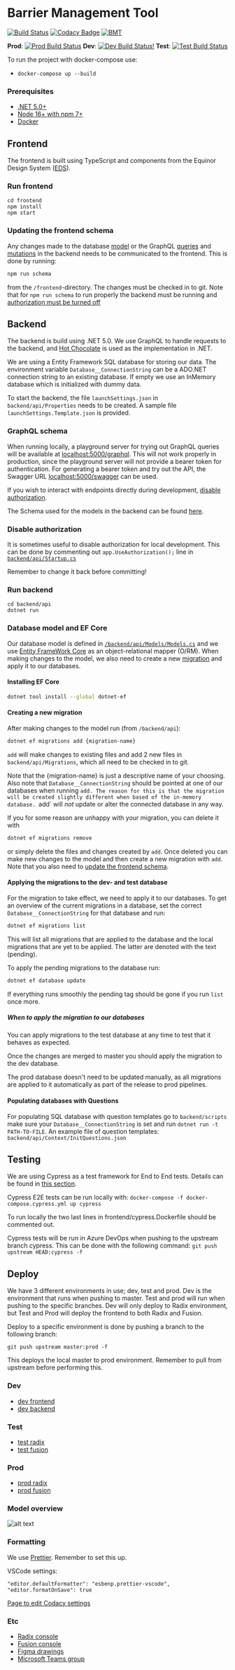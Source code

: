 # Barrier Management Tool

[![Build Status](https://dev.azure.com/Shellvis/Fusion-BMT/_apis/build/status/equinor.fusion-bmt?branchName=master)](https://dev.azure.com/Shellvis/Fusion-BMT/_build/latest?definitionId=22&branchName=master)
[![Codacy Badge](https://app.codacy.com/project/badge/Grade/45edba07b87447489c54a51867141261)](https://www.codacy.com/gh/equinor/fusion-bmt/dashboard?utm_source=github.com&utm_medium=referral&utm_content=equinor/fusion-bmt&utm_campaign=Badge_Grade)
[![BMT](https://img.shields.io/endpoint?url=https://dashboard.cypress.io/badge/detailed/ry3x7y&style=flat&logo=cypress)](https://dashboard.cypress.io/projects/ry3x7y/runs)

**Prod**: [![Prod Build Status](https://api.radix.equinor.com/api/v1/applications/fusion-bmt/environments/prod/buildstatus)](https://console.radix.equinor.com/applications/fusion-bmt/envs/prod)
**Dev**: [![Dev Build Status!](https://api.radix.equinor.com/api/v1/applications/fusion-bmt/environments/dev/buildstatus)](https://console.radix.equinor.com/applications/fusion-bmt/envs/dev)
**Test**: [![Test Build Status](https://api.radix.equinor.com/api/v1/applications/fusion-bmt/environments/test/buildstatus)](https://console.radix.equinor.com/applications/fusion-bmt/envs/test)


To run the project with docker-compose use:

-   `docker-compose up --build`

### Prerequisites

-   [.NET 5.0+](https://dotnet.microsoft.com/download/dotnet/5.0)
-   [Node 16+ with npm 7+](https://github.com/nodesource/distributions/blob/master/README.md)
-   [Docker](https://docs.docker.com/engine/install/)

## Frontend

The frontend is built using TypeScript and components from the Equinor Design System ([EDS](https://eds.equinor.com/components/component-status/)).

### Run frontend

```
cd frontend
npm install
npm start
```

### Updating the frontend schema

Any changes made to the database [model](backend/api/Startup.cs) or the GraphQL
[queries](backend/api/GQL/Query.cs) and
[mutations](backend/api/GQL/Mutation.cs) in the backend needs to be
communicated to the frontend. This is done by running:

```bash
npm run schema
```

from the `/frontend`-directory. The changes must be checked in to git. Note
that for `npm run schema` to run properly the backend must be running and
[authorization must be turned off](#disable-authorization)

## Backend

The backend is build using .NET 5.0. We use GraphQL to handle requests
to the backend, and [Hot Chocolate](https://github.com/ChilliCream/hotchocolate)
is used as the implementation in .NET.

We are using a Entity Framework SQL database for storing our data.
The environment variable `Database__ConnectionString` can be a ADO.NET connection
string to an existing database. If empty we use an InMemory database which is
initialized with dummy data.

To start the backend, the file `launchSettings.json` in `backend/api/Properties`
needs to be created. A sample file `launchSettings.Template.json` is provided.

### GraphQL schema

When running locally, a playground server for trying out GraphQL queries will be
available at [localhost:5000/graphql](http://localhost:5000/graphql/).
This will not work properly in production, since the playground server will not provide a
bearer token for authentication. For generating a bearer token and try out the
API, the Swagger URL [localhost:5000/swagger](http://localhost:5000/swagger/index.html) can be used.

If you wish to interact with endpoints directly during development, [disable authorization](#disable-authorization).

The Schema used for the models in the backend can be found [here](https://backend-fusion-bmt-dev.radix.equinor.com/graphql?sdl).

### Disable authorization

It is sometimes useful to disable authorization for local development.
This can be done by commenting out `app.UseAuthorization();` line in [`backend/api/Startup.cs`](backend/api/Startup.cs)

Remember to change it back before committing!

### Run backend

```
cd backend/api
dotnet run
```
### Database model and EF Core

Our database model is defined in
[`/backend/api/Models/Models.cs`](/backend/api/Models/Models.cs) and we use
[Entity FrameWork Core](https://docs.microsoft.com/en-us/ef/core/) as an
object-relational mapper (O/RM). When making changes to the model, we also need
to create a new
[migration](https://docs.microsoft.com/en-us/ef/core/managing-schemas/migrations/)
and apply it to our databases.

#### Installing EF Core

```bash
dotnet tool install --global dotnet-ef
```

#### Creating a new migration

After making changes to the model run (from `/backend/api`):

```bash
dotnet ef migrations add {migration-name}
```

`add` will make changes to existing files and add 2 new files in
`backend/api/Migrations`, which all need to be checked in to git.

Note that the {migration-name} is just a descriptive name of your choosing.
Also note that `Database__ConnectionString` should be pointed at one of our
databases when running `add. The reason for this is that the migration will be
created slightly different when based of the in-memory database. `add` will *not*
update or alter the connected database in any way.

If you for some reason are unhappy with your migration, you can delete it with

```bash
dotnet ef migrations remove
```

or simply delete the files and changes created by `add`. Once deleted you can
make new changes to the model and then create a new migration with `add`. Note
that you also need to [update the frontend
schema](#updating-the-frontend-schema).

#### Applying the migrations to the dev- and test database

For the migration to take effect, we need to apply it to our databases. To get
an overview of the current migrations in a database, set the correct
`Database__ConnectionString` for that database and run:

```bash
dotnet ef migrations list
```

This will list all migrations that are applied to the database and the local
migrations that are yet to be applied. The latter are denoted with the text
(pending).

To apply the pending migrations to the database run:

```bash
dotnet ef database update
```

If everything runs smoothly the pending tag should be gone if you run `list`
once more.

##### When to apply the migration to our databases

You can apply migrations to the test database at any time to test that it
behaves as expected.

Once the changes are merged to master you should apply the migration to the dev
database.

The prod database doesn't need to be updated manually, as all migrations are
applied to it automatically as part of the release to prod pipelines.

#### Populating databases with Questions

For populating SQL database with question templates go to `backend/scripts`
make sure your `Database__ConnectionString` is set and run
`dotnet run -t PATH-TO-FILE`. An example file of question templates:
`backend/api/Context/InitQuestions.json`

## Testing

We are using Cypress as a test framework for End to End tests. Details can be found
in [this section](frontend/cypress/README.md).

Cypress E2E tests can be run locally with:
`docker-compose -f docker-compose.cypress.yml up cypress`

To run locally the two last lines in frontend/cypress.Dockerfile should be
commented out.

Cypress tests will be run in Azure DevOps when pushing to the upstream branch cypress.
This can be done with the following command:
`git push upstream HEAD:cypress -f`

## Deploy

We have 3 different environments in use; dev, test and prod. Dev is the
environment that runs when pushing to master. Test and prod will run when
pushing to the specific branches. Dev will only deploy to Radix environment,
but Test and Prod will deploy the frontend to both Radix and Fusion.

Deploy to a specific environment is done by pushing a branch to the following
branch:

```
git push upstream master:prod -f
```

This deploys the local master to prod environment. Remember to pull from upstream
before performing this.

### Dev

-   [dev frontend](https://frontend-fusion-bmt-dev.radix.equinor.com)
-   [dev backend](https://backend-fusion-bmt-dev.radix.equinor.com/swagger/index.html)

### Test

-   [test radix](https://frontend-fusion-bmt-dev.radix.equinor.com)
-   [test fusion](https://pro-s-portal-fqa.azurewebsites.net/apps/bmt)

### Prod

-   [prod radix](https://fusion-bmt.app.radix.equinor.com/)
-   [prod fusion](https://fusion.equinor.com/apps/bmt)

### Model overview

![alt text](docs/model.png?raw=true "Simple domain model diagram")

### Formatting

We use [Prettier](frontend/.prettierrc.json). Remember to set this up.

VSCode settings:

```
"editor.defaultFormatter": "esbenp.prettier-vscode",
"editor.formatOnSave": true
```

[Page to edit Codacy settings](https://app.codacy.com/p/366408/patterns/list?engine=cf05f3aa-fd23-4586-8cce-5368917ec3e5)

### Etc

-   [Radix console](https://console.radix.equinor.com/applications/fusion-bmt)
-   [Fusion console](https://admin.ci.fusion-dev.net/apps)
-   [Figma drawings](https://www.figma.com/proto/wAzF4PAx9OPOoMGtsaju06/BMT?node-id=1%3A3110&viewport=650%2C493%2C0.052038900554180145&scaling=min-zoom)
-   [Microsoft Teams group](https://teams.microsoft.com/_#/conversations/Generelt?threadId=19:bfb40c49b3e2494fa69763c4bcf642a9@thread.tacv2&ctx=channel)
